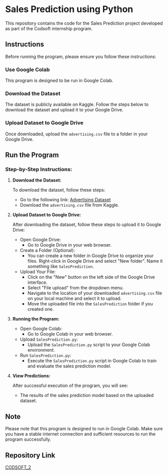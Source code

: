 # Sales Prediction using Python

This repository contains the code for the Sales Prediction project developed as part of the Codsoft internship program.

## Instructions

Before running the program, please ensure you follow these instructions:

### Use Google Colab

This program is designed to be run in Google Colab.

### Download the Dataset

The dataset is publicly available on Kaggle. Follow the steps below to download the dataset and upload it to your Google Drive.

### Upload Dataset to Google Drive

Once downloaded, upload the `advertising.csv` file to a folder in your Google Drive.

## Run the Program

### Step-by-Step Instructions:

1. **Download the Dataset:**

   To download the dataset, follow these steps:

   - Go to the following link: [Advertising Dataset](https://www.kaggle.com/datasets/mazzahran/sales-prediction)
   - Download the `advertising.csv` file from Kaggle.

2. **Upload Dataset to Google Drive:**

   After downloading the dataset, follow these steps to upload it to Google Drive:

   - Open Google Drive:
     - Go to Google Drive in your web browser.
   - Create a Folder (Optional):
     - You can create a new folder in Google Drive to organize your files. Right-click in Google Drive and select "New folder". Name it something like `SalesPrediction`.
   - Upload Your File:
     - Click on the "New" button on the left side of the Google Drive interface.
     - Select "File upload" from the dropdown menu.
     - Navigate to the location of your downloaded `advertising.csv` file on your local machine and select it to upload.
     - Move the uploaded file into the `SalesPrediction` folder if you created one.

3. **Running the Program:**

   - Open Google Colab:
     - Go to Google Colab in your web browser.
   - Upload `SalesPrediction.py`:
     - Upload the `SalesPrediction.py` script to your Google Colab environment.
   - Run `SalesPrediction.py`:
     - Execute the `SalesPrediction.py` script in Google Colab to train and evaluate the sales prediction model.

4. **View Predictions:**

   After successful execution of the program, you will see:

   - The results of the sales prediction model based on the uploaded dataset.

## Note

Please note that this program is designed to run in Google Colab. Make sure you have a stable internet connection and sufficient resources to run the program successfully.

## Repository Link

[CODSOFT_2](https://github.com/PhaniMax/CODSOFT_2.git)
